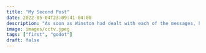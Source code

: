 ```yaml
---
title: "My Second Post"
date: 2022-05-04T23:09:41-04:00
description: "As soon as Winston had dealt with each of the messages, he clipped his speakwritten corrections to the appropriate copy of the Times and pushed them into the pneumatic tube. "
image: images/cctv.jpeg
tags: ["first", "godot"]
draft: false
---
```

